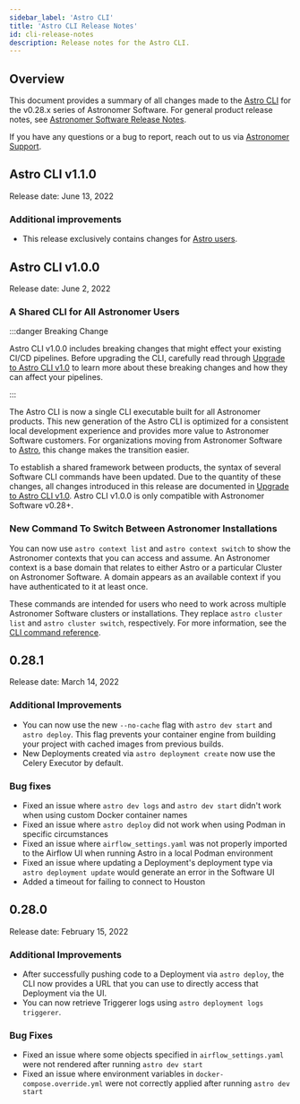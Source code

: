 ```yaml
---
sidebar_label: 'Astro CLI'
title: 'Astro CLI Release Notes'
id: cli-release-notes
description: Release notes for the Astro CLI.
---
```


## Overview

This document provides a summary of all changes made to the [Astro CLI](install-cli.md) for the v0.28.x series of Astronomer Software. For general product release notes, see [Astronomer Software Release Notes](release-notes.md).

If you have any questions or a bug to report, reach out to us via [Astronomer Support](https://support.astronomer.io).

## Astro CLI v1.1.0

Release date: June 13, 2022

### Additional improvements

- This release exclusively contains changes for [Astro users](https://docs.astronomer.io/astro/cli/release-notes).

## Astro CLI v1.0.0

Release date: June 2, 2022

### A Shared CLI for All Astronomer Users

:::danger Breaking Change

Astro CLI v1.0.0 includes breaking changes that might effect your existing CI/CD pipelines. Before upgrading the CLI, carefully read through [Upgrade to Astro CLI v1.0](upgrade-astro-cli.md) to learn more about these breaking changes and how they can affect your pipelines.

:::

The Astro CLI is now a single CLI executable built for all Astronomer products. This new generation of the Astro CLI is optimized for a consistent local development experience and provides more value to Astronomer Software customers. For organizations moving from Astronomer Software to [Astro](https://docs.astronomer.io/astro), this change makes the transition easier.

To establish a shared framework between products, the syntax of several Software CLI commands have been updated. Due to the quantity of these changes, all changes introduced in this release are documented in [Upgrade to Astro CLI v1.0](upgrade-astro-cli.md). Astro CLI v1.0.0 is only compatible with Astronomer Software v0.28+.

### New Command To Switch Between Astronomer Installations

You can now use `astro context list` and `astro context switch` to show the Astronomer contexts that you can access and assume. An Astronomer context is a base domain that relates to either Astro or a particular Cluster on Astronomer Software. A domain appears as an available context if you have authenticated to it at least once.

These commands are intended for users who need to work across multiple Astronomer Software clusters or installations. They replace `astro cluster list` and `astro cluster switch`, respectively. For more information, see the [CLI command reference](cli-reference.md#astro-context-switch).

## 0.28.1

Release date: March 14, 2022

### Additional Improvements

- You can now use the new `--no-cache` flag with `astro dev start` and `astro deploy`. This flag prevents your container engine from building your project with cached images from previous builds.
- New Deployments created via `astro deployment create` now use the Celery Executor by default.

### Bug fixes

- Fixed an issue where `astro dev logs` and `astro dev start` didn't work when using custom Docker container names
- Fixed an issue where `astro deploy` did not work when using Podman in specific circumstances
- Fixed an issue where `airflow_settings.yaml` was not properly imported to the Airflow UI when running Astro in a local Podman environment
- Fixed an issue where updating a Deployment's deployment type via `astro deployment update` would generate an error in the Software UI
- Added a timeout for failing to connect to Houston

## 0.28.0

Release date: February 15, 2022

### Additional Improvements

- After successfully pushing code to a Deployment via `astro deploy`, the CLI now provides a URL that you can use to directly access that Deployment via the UI.
- You can now retrieve Triggerer logs using `astro deployment logs triggerer`.

### Bug Fixes

- Fixed an issue where some objects specified in `airflow_settings.yaml` were not rendered after running `astro dev start`
- Fixed an issue where environment variables in `docker-compose.override.yml` were not correctly applied after running `astro dev start`
